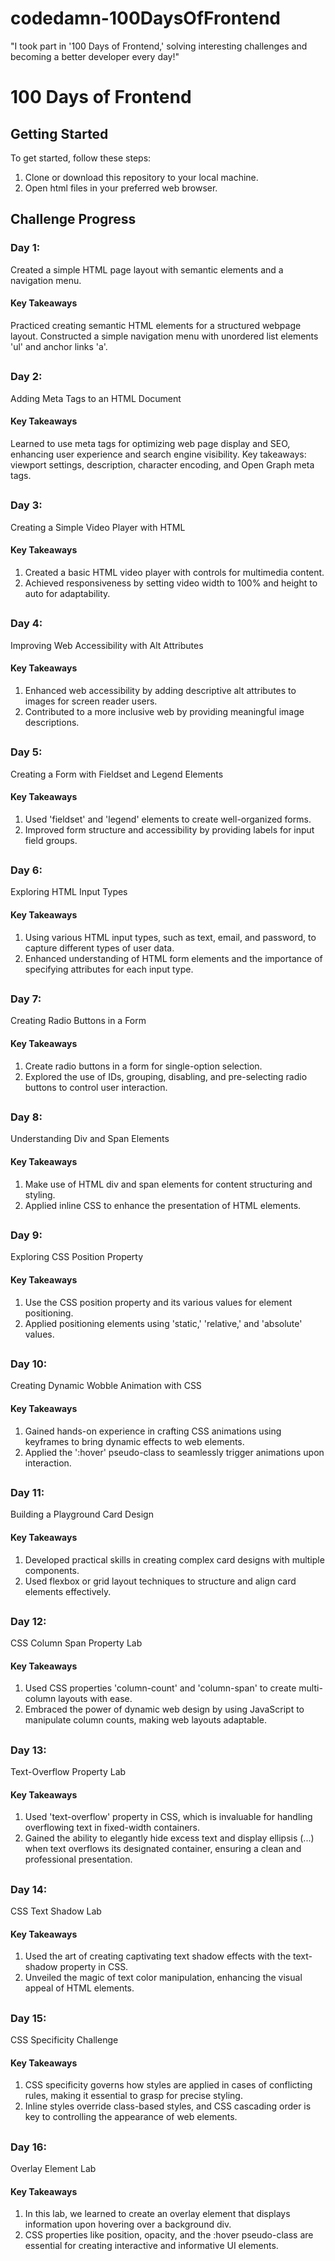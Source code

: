 # codedamn-100DaysOfFrontend
"I took part in '100 Days of Frontend,' solving interesting challenges and becoming a better developer every day!"

# 100 Days of Frontend
## Getting Started

To get started, follow these steps:

1. Clone or download this repository to your local machine.
2. Open html files in your preferred web browser.

<h2>Challenge Progress</h2>
<h3>Day 1:</h3> Created a simple HTML page layout with semantic elements and a navigation menu.
<h4>Key Takeaways</h4>
Practiced creating semantic HTML elements for a structured webpage layout.
Constructed a simple navigation menu with unordered list elements 'ul' and anchor links 'a'.

##

<h3>Day 2:</h3> Adding Meta Tags to an HTML Document
<h4>Key Takeaways</h4>
Learned to use meta tags for optimizing web page display and SEO, enhancing user experience and search engine visibility. Key takeaways: viewport settings, description, character encoding, and Open Graph meta tags.

##

<h3>Day 3:</h3> Creating a Simple Video Player with HTML
<h4>Key Takeaways</h4>

1. Created a basic HTML video player with controls for multimedia content.
2. Achieved responsiveness by setting video width to 100% and height to auto for adaptability.

##

<h3>Day 4:</h3> Improving Web Accessibility with Alt Attributes
<h4>Key Takeaways</h4>

1. Enhanced web accessibility by adding descriptive alt attributes to images for screen reader users.
2. Contributed to a more inclusive web by providing meaningful image descriptions.

##

<h3>Day 5:</h3> Creating a Form with Fieldset and Legend Elements
<h4>Key Takeaways</h4>

1. Used 'fieldset' and 'legend' elements to create well-organized forms.
2. Improved form structure and accessibility by providing labels for input field groups.

##

<h3>Day 6:</h3> Exploring HTML Input Types
<h4>Key Takeaways</h4>

1. Using various HTML input types, such as text, email, and password, to capture different types of user data.
2. Enhanced understanding of HTML form elements and the importance of specifying attributes for each input type.

##

<h3>Day 7:</h3> Creating Radio Buttons in a Form
<h4>Key Takeaways</h4>

1. Create radio buttons in a form for single-option selection.
2. Explored the use of IDs, grouping, disabling, and pre-selecting radio buttons to control user interaction.

##

<h3>Day 8:</h3> Understanding Div and Span Elements
<h4>Key Takeaways</h4>

1. Make use of HTML div and span elements for content structuring and styling.
2. Applied inline CSS to enhance the presentation of HTML elements.

##

<h3>Day 9:</h3> Exploring CSS Position Property
<h4>Key Takeaways</h4>

1. Use the CSS position property and its various values for element positioning.
2. Applied positioning elements using 'static,' 'relative,' and 'absolute' values.

##

<h3>Day 10:</h3> Creating Dynamic Wobble Animation with CSS
<h4>Key Takeaways</h4>

1. Gained hands-on experience in crafting CSS animations using keyframes to bring dynamic effects to web elements.
2. Applied the ':hover' pseudo-class to seamlessly trigger animations upon interaction.

##

<h3>Day 11:</h3> Building a Playground Card Design
<h4>Key Takeaways</h4>

1. Developed practical skills in creating complex card designs with multiple components.
2. Used flexbox or grid layout techniques to structure and align card elements effectively.

##

<h3>Day 12:</h3> CSS Column Span Property Lab
<h4>Key Takeaways</h4>

1. Used CSS properties 'column-count' and 'column-span' to create multi-column layouts with ease.
2. Embraced the power of dynamic web design by using JavaScript to manipulate column counts, making web layouts adaptable.

##

<h3>Day 13:</h3> Text-Overflow Property Lab
<h4>Key Takeaways</h4>

1. Used 'text-overflow' property in CSS, which is invaluable for handling overflowing text in fixed-width containers.
2. Gained the ability to elegantly hide excess text and display ellipsis (...) when text overflows its designated container, ensuring a clean and professional presentation.

##

<h3>Day 14:</h3> CSS Text Shadow Lab
<h4>Key Takeaways</h4>

1. Used the art of creating captivating text shadow effects with the text-shadow property in CSS.
2. Unveiled the magic of text color manipulation, enhancing the visual appeal of HTML elements.

##

<h3>Day 15:</h3> CSS Specificity Challenge
<h4>Key Takeaways</h4>

1. CSS specificity governs how styles are applied in cases of conflicting rules, making it essential to grasp for precise styling.
2. Inline styles override class-based styles, and CSS cascading order is key to controlling the appearance of web elements.

##

<h3>Day 16:</h3> Overlay Element Lab
<h4>Key Takeaways</h4>

1. In this lab, we learned to create an overlay element that displays information upon hovering over a background div.
2. CSS properties like position, opacity, and the :hover pseudo-class are essential for creating interactive and informative UI elements.
##


